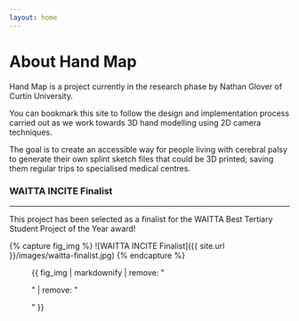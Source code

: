 ```yaml
---
layout: home
---
```

# About Hand Map

Hand Map is a project currently in the research phase by Nathan Glover of Curtin University.

You can bookmark this site to follow the design and implementation process carried out as we work towards 3D hand modelling using 2D camera techniques.

The goal is to create an accessible way for people living with cerebral palsy to generate their own splint sketch files that could be 3D printed; saving them regular trips to specialised medical centres.

### WAITTA INCITE Finalist
---

This project has been selected as a finalist for the WAITTA Best Tertiary Student Project of the Year award!

{% capture fig_img %}
![WAITTA INCITE Finalist]({{ site.url }}/images/waitta-finalist.jpg)
{% endcapture %}

<figure>
  {{ fig_img | markdownify | remove: "<p>" | remove: "</p>" }}
</figure>

